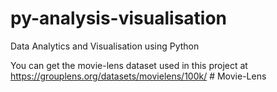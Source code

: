 # py-analysis-visualisation
Data Analytics and Visualisation using Python

You can get the movie-lens dataset used in this project at https://grouplens.org/datasets/movielens/100k/
#   M o v i e - L e n s  
 